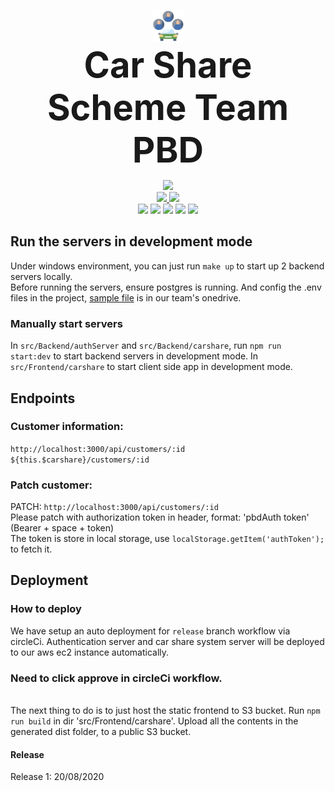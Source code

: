 <p align="center">
    <a> <img src='https://github.com/UoooBarry/CarShareScheme/blob/master/src/Frontend/carshare/public/img/brand.png' />  </a>
    <br>
    <b style="font-size:56px; font-weight:bold;">Car Share Scheme Team PBD</b>
</p>
<p align="center">
    <a> <img src='https://circleci.com/gh/UoooBarry/CarShareScheme.svg?style=svg&circle-token=00e3ee925caf65e6a13475f4adf60e2c6d2585eb' />  </a>
    <br>
    <a href='https://github.com/UoooBarry'> <img src='https://img.shields.io/badge/Contributor-UoooBarry-brightgreen' /> </a>
    <a href='https://github.com/noobfromvn99'> <img src='https://img.shields.io/badge/Contributor-noobfromvn99-brightgreen' /> </a>
    <br>
     <a> <img src='https://img.shields.io/badge/Language-Javascript-yellow' /> </a>
     <a> <img src='https://img.shields.io/badge/Database-Postgresql-blue' /> </a>
     <a> <img src='https://img.shields.io/badge/Runtime-Node.Js-green' /> </a>
     <a> <img src='https://img.shields.io/badge/Framework-Express.Js-lightgrey' /> </a>
     <a> <img src='https://img.shields.io/badge/Framework-Vue.Js-brightgreen' /> </a>
</p>



## Run the servers in development mode
Under windows environment, you can just run `make up` to start up 2 backend servers locally.<br>
Before running the servers, ensure postgres is running. And config the .env files in the project, <a href='https://rmiteduau-my.sharepoint.com/:u:/r/personal/s3719368_student_rmit_edu_au/Documents/Capstone%20Project/secertkeys/Backend%20varibles/.env?csf=1&web=1&e=OhtbVB'>sample file</a> is in our team's onedrive.
### Manually start servers
In `src/Backend/authServer` and `src/Backend/carshare`, run `npm run start:dev` to start backend servers in development mode.
In `src/Frontend/carshare` to start client side app in development mode.

## Endpoints
### Customer information: 
`http://localhost:3000/api/customers/:id` `${this.$carshare}/customers/:id`
<br>

### Patch customer:
PATCH: `http://localhost:3000/api/customers/:id`<br>
        Please patch with authorization token in header, format: 'pbdAuth token' (Bearer + space + token)<br>
        The token is store in local storage, use `localStorage.getItem('authToken');` to fetch it.


## Deployment
### How to deploy
We have setup an auto deployment for  `release` branch workflow via circleCi. Authentication server and car share system server will be deployed to our aws ec2 instance automatically. <h3>Need to click approve in circleCi workflow.</h3><br>
The next thing to do is to just host the static frontend to S3 bucket. Run `npm run build` in dir 'src/Frontend/carshare'. Upload all the contents in the generated dist folder, to a public S3 bucket.
#### Release
Release 1: 20/08/2020
